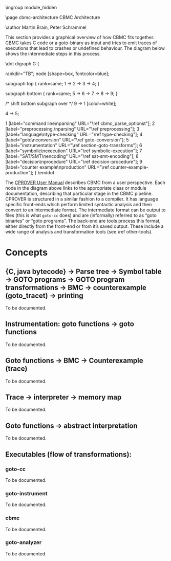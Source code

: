 \ingroup module_hidden

\page cbmc-architecture CBMC Architecture

\author Martin Brain, Peter Schrammel

This section provides a graphical overview of how CBMC fits together.
CBMC takes C code or a goto-binary as input and tries to emit traces
of executions that lead to crashes or undefined behaviour. The diagram
below shows the intermediate steps in this process.

\dot
digraph G {

  rankdir="TB";
  node [shape=box, fontcolor=blue];

  subgraph top {
    rank=same;
    1 -> 2 -> 3 -> 4;
  }

  subgraph bottom {
    rank=same;
    5 -> 6 -> 7 -> 8 -> 9;
  }

  /* shift bottom subgraph over */
  9 -> 1 [color=white];

  4 -> 5;

  1 [label="command line\nparsing" URL="\ref cbmc_parse_optionst"];
  2 [label="preprocessing,\nparsing" URL="\ref preprocessing"];
  3 [label="language\ntype-checking" URL="\ref type-checking"];
  4 [label="goto\nconversion" URL="\ref goto-conversion"];
  5 [label="instrumentation" URL="\ref section-goto-transforms"];
  6 [label="symbolic\nexecution" URL="\ref symbolic-execution"];
  7 [label="SAT/SMT\nencoding" URL="\ref sat-smt-encoding"];
  8 [label="decision\nprocedure" URL="\ref decision-procedure"];
  9 [label="counter example\nproduction" URL="\ref counter-example-production"];
}
\enddot

The [CPROVER User Manual](http://www.cprover.org/cprover-manual/) describes
CBMC from a user perspective. Each node in the diagram above links to the
appropriate class or module documentation, describing that particular stage
in the CBMC pipeline.
CPROVER is structured in a similar fashion to a compiler. It has
language specific front-ends which perform limited syntactic analysis
and then convert to an intermediate format. The intermediate format can
be output to files (this is what `goto-cc` does) and are (informally)
referred to as “goto binaries” or “goto programs”. The back-end are
tools process this format, either directly from the front-end or from
it’s saved output. These include a wide range of analysis and
transformation tools (see \ref other-tools).

# Concepts #
## {C, java bytecode} &rarr; Parse tree &rarr; Symbol table &rarr; GOTO programs &rarr; GOTO program transformations &rarr; BMC &rarr; counterexample (goto_tracet) &rarr; printing ##

To be documented.

## Instrumentation: goto functions &rarr; goto functions ##

To be documented.

## Goto functions &rarr; BMC &rarr; Counterexample (trace) ##

To be documented.

## Trace &rarr; interpreter &rarr; memory map ##

To be documented.

## Goto functions &rarr; abstract interpretation ##

To be documented.

## Executables (flow of transformations): ##

### goto-cc ###

To be documented.

### goto-instrument ###

To be documented.

### cbmc ###

To be documented.

### goto-analyzer ###

To be documented.
